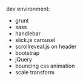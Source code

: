 dev environment:  
- grunt 
- sass
- handlebar
- slick.js carousel 
- scrollreveal.js on header 
- bootstrap
- jQuery
- bouncing css animation
- scale transform 
